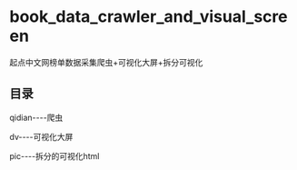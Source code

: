 # book_data_crawler_and_visual_screen
起点中文网榜单数据采集爬虫+可视化大屏+拆分可视化



## 目录

qidian----爬虫

dv----可视化大屏

pic----拆分的可视化html
